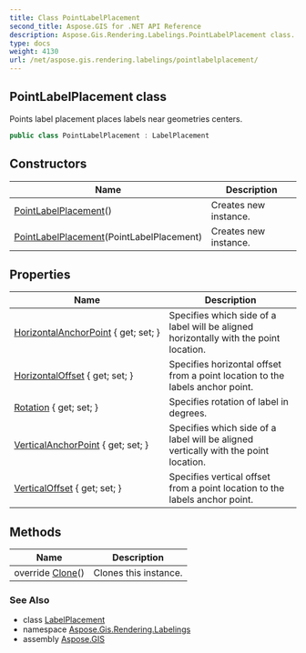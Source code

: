 ```yaml
---
title: Class PointLabelPlacement
second_title: Aspose.GIS for .NET API Reference
description: Aspose.Gis.Rendering.Labelings.PointLabelPlacement class. Points label placement places labels near geometries centers
type: docs
weight: 4130
url: /net/aspose.gis.rendering.labelings/pointlabelplacement/
---
```

## PointLabelPlacement class

Points label placement places labels near geometries centers.

```csharp
public class PointLabelPlacement : LabelPlacement
```

## Constructors

| Name | Description |
| --- | --- |
| [PointLabelPlacement](pointlabelplacement/#constructor)() | Creates new instance. |
| [PointLabelPlacement](pointlabelplacement/#constructor_1)(PointLabelPlacement) | Creates new instance. |

## Properties

| Name | Description |
| --- | --- |
| [HorizontalAnchorPoint](../../aspose.gis.rendering.labelings/pointlabelplacement/horizontalanchorpoint/) { get; set; } | Specifies which side of a label will be aligned horizontally with the point location. |
| [HorizontalOffset](../../aspose.gis.rendering.labelings/pointlabelplacement/horizontaloffset/) { get; set; } | Specifies horizontal offset from a point location to the labels anchor point. |
| [Rotation](../../aspose.gis.rendering.labelings/pointlabelplacement/rotation/) { get; set; } | Specifies rotation of label in degrees. |
| [VerticalAnchorPoint](../../aspose.gis.rendering.labelings/pointlabelplacement/verticalanchorpoint/) { get; set; } | Specifies which side of a label will be aligned vertically with the point location. |
| [VerticalOffset](../../aspose.gis.rendering.labelings/pointlabelplacement/verticaloffset/) { get; set; } | Specifies vertical offset from a point location to the labels anchor point. |

## Methods

| Name | Description |
| --- | --- |
| override [Clone](../../aspose.gis.rendering.labelings/pointlabelplacement/clone/)() | Clones this instance. |

### See Also

* class [LabelPlacement](../labelplacement/)
* namespace [Aspose.Gis.Rendering.Labelings](../../aspose.gis.rendering.labelings/)
* assembly [Aspose.GIS](../../)



